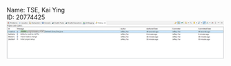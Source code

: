 Name: TSE, Kai Ying <br/>
ID: 20774425
![Git History Screenshot](./screenshot_git_history.png "Git History")